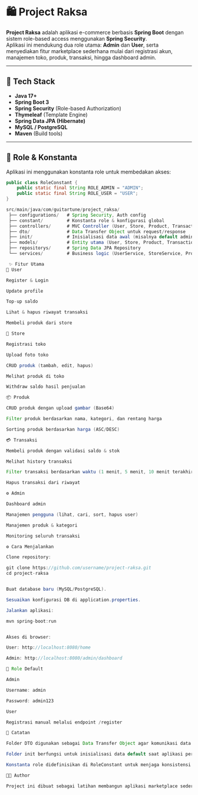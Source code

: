 # 🛍️ Project Raksa

**Project Raksa** adalah aplikasi e-commerce berbasis **Spring Boot** dengan sistem role-based access menggunakan **Spring Security**.  
Aplikasi ini mendukung dua role utama: **Admin** dan **User**, serta menyediakan fitur marketplace sederhana mulai dari registrasi akun, manajemen toko, produk, transaksi, hingga dashboard admin.

---

## 🚀 Tech Stack
- **Java 17+**
- **Spring Boot 3**
- **Spring Security** (Role-based Authorization)
- **Thymeleaf** (Template Engine)
- **Spring Data JPA (Hibernate)**
- **MySQL / PostgreSQL**
- **Maven** (Build tools)

---

## 🔑 Role & Konstanta
Aplikasi ini menggunakan konstanta role untuk membedakan akses:

```java
public class RoleConstant {
    public static final String ROLE_ADMIN = "ADMIN";
    public static final String ROLE_USER = "USER";
}

src/main/java/com/guitartune/project_raksa/
 ├── configurations/   # Spring Security, Auth config
 ├── constant/         # Konstanta role & konfigurasi global
 ├── controllers/      # MVC Controller (User, Store, Product, Transaction, Admin)
 ├── dto/              # Data Transfer Object untuk request/response
 ├── init/             # Inisialisasi data awal (misalnya default admin/user)
 ├── models/           # Entity utama (User, Store, Product, Transaction, Category, Role)
 ├── repositorys/      # Spring Data JPA Repository
 └── services/         # Business logic (UserService, StoreService, ProductService, dll.)

 ✨ Fitur Utama
👤 User

Register & Login

Update profile

Top-up saldo

Lihat & hapus riwayat transaksi

Membeli produk dari store

🏪 Store

Registrasi toko

Upload foto toko

CRUD produk (tambah, edit, hapus)

Melihat produk di toko

Withdraw saldo hasil penjualan

📦 Produk

CRUD produk dengan upload gambar (Base64)

Filter produk berdasarkan nama, kategori, dan rentang harga

Sorting produk berdasarkan harga (ASC/DESC)

💳 Transaksi

Membeli produk dengan validasi saldo & stok

Melihat history transaksi

Filter transaksi berdasarkan waktu (1 menit, 5 menit, 10 menit terakhir)

Hapus transaksi dari riwayat

⚙️ Admin

Dashboard admin

Manajemen pengguna (lihat, cari, sort, hapus user)

Manajemen produk & kategori

Monitoring seluruh transaksi

⚙️ Cara Menjalankan

Clone repository:

git clone https://github.com/username/project-raksa.git
cd project-raksa


Buat database baru (MySQL/PostgreSQL).

Sesuaikan konfigurasi DB di application.properties.

Jalankan aplikasi:

mvn spring-boot:run


Akses di browser:

User: http://localhost:8080/home

Admin: http://localhost:8080/admin/dashboard

👥 Role Default

Admin

Username: admin

Password: admin123

User

Registrasi manual melalui endpoint /register

📌 Catatan

Folder DTO digunakan sebagai Data Transfer Object agar komunikasi data antara controller dan service lebih efisien & aman.

Folder init berfungsi untuk inisialisasi data default saat aplikasi pertama kali dijalankan (contoh: membuat akun admin default).

Konstanta role didefinisikan di RoleConstant untuk menjaga konsistensi penggunaan role.

👨‍💻 Author

Project ini dibuat sebagai latihan membangun aplikasi marketplace sederhana menggunakan Spring Boot.